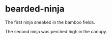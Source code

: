 bearded-ninja
=============
The first ninja sneaked in the bamboo fields.

The second ninja was perched high in the canopy.
